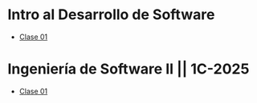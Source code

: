 # Intro al Desarrollo de Software

- [Clase 01](./IntroSoftware.md)

# Ingeniería de Software II || 1C-2025

- [Clase 01](./SoftwareII.md)
